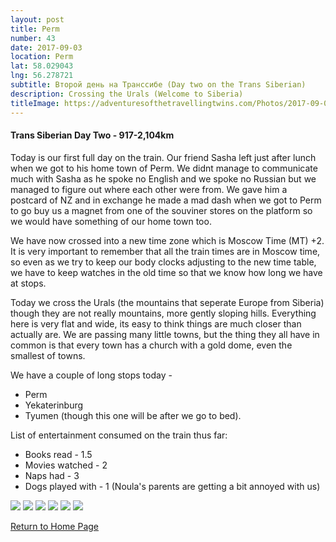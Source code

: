```yaml
---
layout: post
title: Perm
number: 43
date: 2017-09-03
location: Perm
lat: 58.029043
lng: 56.278721
subtitle: Второй день на Транссибе (Day two on the Trans Siberian)
description: Crossing the Urals (Welcome to Siberia)
titleImage: https://adventuresofthetravellingtwins.com/Photos/2017-09-03-Perm/day11-min.jpg
---
```


<h4>Trans Siberian Day Two - 917-2,104km</h4>

Today is our first full day on the train. Our friend Sasha left just after lunch when we got to his home town of Perm. 
We didnt manage to communicate much with Sasha as he spoke no English and we spoke no Russian but we managed to figure out where each other were from. We gave him a postcard of NZ and in exchange he made a mad dash when we got to Perm to go buy us a magnet from one of the souviner stores on the platform so we would have something of our home town too. 

We have now crossed into a new time zone which is Moscow Time (MT) +2. It is very important to remember that all the train times are in Moscow time, so even as we try to keep our body clocks adjusting to the new time table, we have to keep watches in the old time so that we know how long we have at stops. 

Today we cross the Urals (the mountains that seperate Europe from Siberia) though they are not really mountains, more gently sloping hills. Everything here is very flat and wide, its easy to think things are much closer than actually are. We are passing many little towns, but the thing they all have in common is that every town has a church with a gold dome, even the smallest of towns.

We have a couple of long stops today - 
* Perm
* Yekaterinburg
* Tyumen (though this one will be after we go to bed).

List of entertainment consumed on the train thus far:
* Books read - 1.5
* Movies watched - 2
* Naps had - 3
* Dogs played with - 1 (Noula's parents are getting a bit annoyed with us)

<img src="https://adventuresofthetravellingtwins.com/Photos/2017-09-03-Perm/day11-min.jpg" class="image1">
<img src="https://adventuresofthetravellingtwins.com/Photos/2017-09-03-Perm/day12-min.jpg" class="image1">
<img src="https://adventuresofthetravellingtwins.com/Photos/2017-09-03-Perm/day13-min.jpg" class="image1">
<img src="https://adventuresofthetravellingtwins.com/Photos/2017-09-03-Perm/day14-min.jpg" class="image1">
<img src="https://adventuresofthetravellingtwins.com/Photos/2017-09-03-Perm/day15-min.jpg" class="image1">
<img src="https://adventuresofthetravellingtwins.com/Photos/2017-09-03-Perm/day16-min.jpg" class="image1">

<a href="https://adventuresofthetravellingtwins.com/">Return to Home Page</a>
